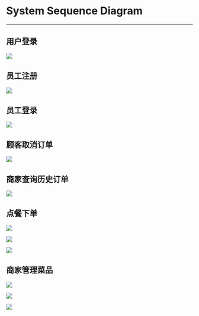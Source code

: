 # System Sequence Diagram
---

## 用户登录

![][1]

## 员工注册

![][2]

## 员工登录

![][3]

## 顾客取消订单

![][4]


## 商家查询历史订单

![][5]

## 点餐下单

![][6]

![][7]

![][8]

## 商家管理菜品

![][9]

![][10]

![][11]


[1]:https://raw.githubusercontent.com/sysu-gogo/sysu-gogo-food-docs/gh-pages/images/sys-sequence-diagram/user_login.png

[2]:https://raw.githubusercontent.com/sysu-gogo/sysu-gogo-food-docs/gh-pages/images/sys-sequence-diagram/staff_register.png

[3]:https://raw.githubusercontent.com/sysu-gogo/sysu-gogo-food-docs/gh-pages/images/sys-sequence-diagram/staff_login.png

[4]:https://raw.githubusercontent.com/sysu-gogo/sysu-gogo-food-docs/gh-pages/images/sys-sequence-diagram/consumer_cancel_order.png

[5]:https://raw.githubusercontent.com/sysu-gogo/sysu-gogo-food-docs/gh-pages/images/sys-sequence-diagram/admin_query_order.png

[6]:https://raw.githubusercontent.com/sysu-gogo/sysu-gogo-food-docs/gh-pages/images/sys-sequence-diagram/order.png

[7]:https://raw.githubusercontent.com/sysu-gogo/sysu-gogo-food-docs/gh-pages/images/sys-sequence-diagram/accept_order.png

[8]:https://raw.githubusercontent.com/sysu-gogo/sysu-gogo-food-docs/gh-pages/images/sys-sequence-diagram/refuse_order.png

[9]:https://raw.githubusercontent.com/sysu-gogo/sysu-gogo-food-docs/gh-pages/images/sys-sequence-diagram/admin_add_dishes.png

[10]:https://raw.githubusercontent.com/sysu-gogo/sysu-gogo-food-docs/gh-pages/images/sys-sequence-diagram/admin_delete_dishes.png

[11]:https://raw.githubusercontent.com/sysu-gogo/sysu-gogo-food-docs/gh-pages/images/sys-sequence-diagram/admin_modify_dishes.png